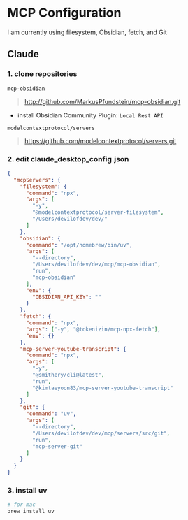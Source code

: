 # MCP Configuration

I am currently using filesystem, Obsidian, fetch, and Git

## Claude

### 1. clone repositories

`mcp-obsidian`

> http://github.com/MarkusPfundstein/mcp-obsidian.git

- install Obsidian Community Plugin: `Local Rest API`

`modelcontextprotocol/servers`

> https://github.com/modelcontextprotocol/servers.git

### 2. edit claude_desktop_config.json

```json
{
  "mcpServers": {
    "filesystem": {
      "command": "npx",
      "args": [
        "-y",
        "@modelcontextprotocol/server-filesystem",
        "/Users/devilofdev/dev/"
      ]
    },
    "obsidian": {
      "command": "/opt/homebrew/bin/uv",
      "args": [
        "--directory",
        "/Users/devilofdev/dev/mcp/mcp-obsidian",
        "run",
        "mcp-obsidian"
      ],
      "env": {
        "OBSIDIAN_API_KEY": ""
      }
    },
    "fetch": {
      "command": "npx",
      "args": ["-y", "@tokenizin/mcp-npx-fetch"],
      "env": {}
    },
    "mcp-server-youtube-transcript": {
      "command": "npx",
      "args": [
        "-y",
        "@smithery/cli@latest",
        "run",
        "@kimtaeyoon83/mcp-server-youtube-transcript"
      ]
    },
    "git": {
      "command": "uv",
      "args": [
        "--directory",
        "/Users/devilofdev/dev/mcp/servers/src/git",
        "run",
        "mcp-server-git"
      ]
    }
  }
}
```

### 3. install uv

```bash
# for mac
brew install uv
```
